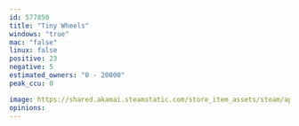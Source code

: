 ```yaml
---
id: 577850
title: "Tiny Wheels"
windows: "true"
mac: "false"
linux: false
positive: 23
negative: 5
estimated_owners: "0 - 20000"
peak_ccu: 0

image: https://shared.akamai.steamstatic.com/store_item_assets/steam/apps/577850/header.jpg?t=1606182243
opinions:
---
```

